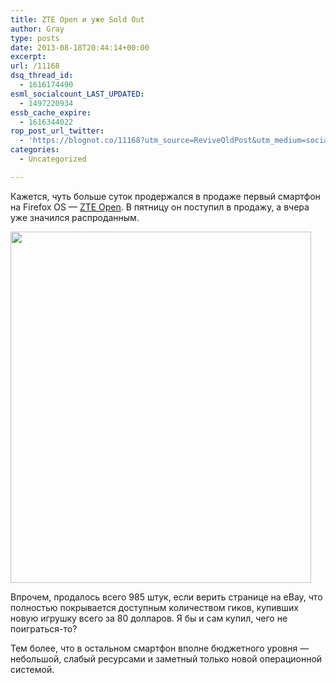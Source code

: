 ```yaml
---
title: ZTE Open и уже Sold Out
author: Gray
type: posts
date: 2013-08-18T20:44:14+00:00
excerpt:
url: /11168
dsq_thread_id:
  - 1616174490
esml_socialcount_LAST_UPDATED:
  - 1497220934
essb_cache_expire:
  - 1616344022
rop_post_url_twitter:
  - 'https://blognot.co/11168?utm_source=ReviveOldPost&utm_medium=social&utm_campaign=ReviveOldPost'
categories:
  - Uncategorized

---
```








Кажется, чуть больше суток продержался в продаже первый смартфон на Firefox OS — [ZTE Open][1]. В пятницу он поступил в продажу, а вчера уже значился распроданным. 

<img src="https://i2.wp.com/s.blogimg.net/zteopen.jpg?resize=481%2C562" alt="" width="481" height="562" data-recalc-dims="1" /> 

Впрочем, продалось всего 985 штук, если верить странице на eBay, что полностью покрывается доступным количеством гиков, купивших новую игрушку всего за 80 долларов. Я бы и сам купил, чего не поиграться-то? 

Тем более, что в остальном смартфон вполне бюджетного уровня — небольшой, слабый ресурсами и заметный только новой операционной системой.

 [1]: http://stores.ebay.com/ztemobileus
